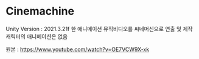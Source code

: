 # Cinemachine

Unity Version : 2021.3.21f
한 애니메이션 뮤직비디오를 씨네머신으로 연출 및 제작
캐릭터의 애니메이션은 없음

원본 : https://www.youtube.com/watch?v=OE7VCW9X-xk
